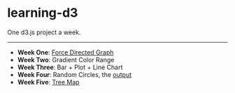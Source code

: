 # learning-d3

One d3.js project a week.

----

- **Week One**: [Force Directed Graph](http://www.puzzlr.org/force-graphs-with-d3/)
- **Week Two**: Gradient Color Range
- **Week Three**: Bar + Plot + Line Chart
- **Week Four**: Random Circles, the [output](https://codepen.io/eidolonsky/pen/BgQaqq)
- **Week Five**: [Tree Map](https://www.d3-graph-gallery.com/graph/treemap_basic.html)
